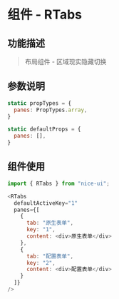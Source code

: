 # 组件 - RTabs

## 功能描述

> 布局组件 - 区域现实隐藏切换

## 参数说明

```javascript
static propTypes = {
  panes: PropTypes.array,
}

static defaultProps = {
  panes: [],
}
```

## 组件使用

```javascript
import { RTabs } from "nice-ui";

<RTabs
  defaultActiveKey="1"
  panes={[
    {
      tab: "原生表单",
      key: "1",
      content: <div>原生表单</div>
    },
    {
      tab: "配置表单",
      key: "2",
      content: <div>配置表单</div>
    }
  ]}
/>
```